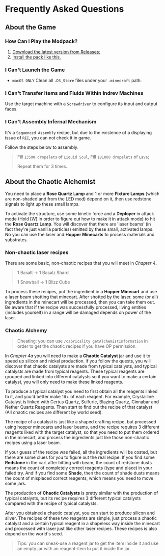 # Frequently Asked Questions

## About the Game

### How Can I Play the Modpack?

1. [Download the latest version from Releases;](https://github.com/JieningYu/Cabricality/releases)
2. [Install the pack like this.](https://docs.modrinth.com/docs/modpacks/playing_modpacks/)

### I Can't Launch the Game

-   `macOS ONLY` Clean all `.DS_Store` files under your `.minecraft` path.

### I Can't Transfer Items and Fluids Within Indrev Machines

Use the target machine with a `Screwdriver` to configure its input and output faces.

### I Can't Assembly Infernal Mechanism

It's a `Sequenced Assembly` recipe, but due to the existence of a displaying issue of `REI`, you can not check it in game.

Follow the steps below to assembly:

> Fill `13500 dropelets` of `Liquid Soul`,
> Fill `181000 dropelets` of `Lava`;
>
> Repeat them for 3 times.

## About the Chaotic Alchemist

You need to place a **Rose Quartz Lamp** and 1 or more **Fixture Lamps** (which are non-shaded and from the LED mod) depend on it, then use redstone signals to light up these small lamps.

To activate the structure, use some kinetic force and a **Deployer** in attack mode (Hold \[W\] in order to figure out how to make it in attack mode) to hit the **Rose Quartz Lamp**. You will discover that there are 'laser beams' (in fact they're just vanilla particles) emitted by these small, activated lamps. No you can use the laser and **Hopper Minecarts** to process materials and substrates.

### Non-chaotic laser recipes

There are some basic, non-chaotic recipes that you will meet in _Chapter 4_.

> 1 Basalt -> 1 Basalz Shard
>
> 1 Snowball -> 1 Blizz Cube

To process these recipes, put the ingredient in a **Hopper Minecart** and use a laser beam shotting that minecart. After shotted by the laser, some (or all) ingredients in the minecart will be processed, then you can take them out. Be aware that if the recipe was successfully processed, living entities (includes yourself) in a range will be damaged depends on power of the laser.

### Chaotic Alchemy

> Cheating: you can use `/cabricality getAlchemistInformation` in order to get the chaotic recipes if you have OP permission.

In _Chapter 4a_ you will need to make a **Chaotic Catalyst** jar and use it to speed up silicon and nickel production. If you follow the quests, you will discover that chaotic catalysts are made from typical catalysts, and typical catalysts are made from typical reagents. These typical reagents are grouped and linked into different catalysts so if you want to make a certain catalyst, you will only need to make these linked reagents.

To produce a typical catalyst you need to first obtain all the reagents linked to it, and you'd better make 16+ of each reagent. For example, Crystalline Catalyst is linked with Certus Quartz, Sulfuric, Blazing Quartz, Cinnabar and Nether Quartz Reagents. Then start to find out the recipe of that catalyst (All chaotic recipes are different by world seed).

The recipe of a catalyst is just like a shaped crafting recipe, but processed using hopper minecarts and laser beams, and the recipe requires 3 different reagents liked with the target catalyst, so that you need to put them ordered in the minecart, and process the ingredients just like those non-chaotic recipes using a laser beam.

If your guess of the recipe was failed, all the ingredients will be costed, but there are some clues for you to figure out the real recipe. If you find some **Redstone** in the cart after hitting with beam, the count of redstone dusts means the count of completely correct reagents (type and place) in your failed try. And if you find some **Shade**, then the count of shade dusts means the count of misplaced correct reagents, which means you need to move some jars.

The production of **Chaotic Catalysts** is pretty similar with the production of typical catalysts, but its recipe requires 3 different typical catalysts compared with the recipe of typical catalysts.

After you obtained a chaotic catalyst, you can start to produce silicon and silver. The recipes of these two reagents are simple, just process a chaotic catalyst and a certain typical reagent in a shapeless way inside the minecart and processed with laser just like other laser recipes. These recipes is also depend on the world's seed.

> Tips: you can sneak-use a reagent jar to get the item inside it and use an empty jar with an reagent-item to put it inside the jar.
